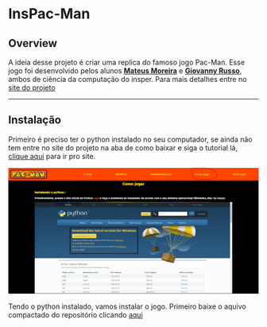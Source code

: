 # InsPac-Man

## Overview
A ideia desse projeto é criar uma replica do famoso jogo Pac-Man. Esse jogo foi desenvolvido pelos alunos [**Mateus Moreira**](https://www.linkedin.com/in/mateus-moreira-8a8bb1214/) e [**Giovanny Russo**](https://www.linkedin.com/in/giovanny-russo-8a8b261b2/), ambos de ciência da computação do insper. Para mais detalhes entre no [site do projeto](https://insper-classroom.github.io/devlife-23-1-projeto-pygame-mateus_giovanny/)

---
## Instalação

Primeiro é preciso ter o python instalado no seu computador, se ainda não tem entre no site do projeto na aba de como baixar e siga o tutorial lá, [clique aqui](https://insper-classroom.github.io/devlife-23-1-projeto-pygame-mateus_giovanny/) para ir pro site.

![print do menu do site](docs/fotos/img_readme1.png)

Tendo o python instalado, vamos instalar o jogo. Primeiro baixe o aquivo compactado do repositório clicando [aqui](https://github.com/insper-classroom/devlife-23-1-projeto-pygame-mateus_giovanny/raw/main/jogo.rar)